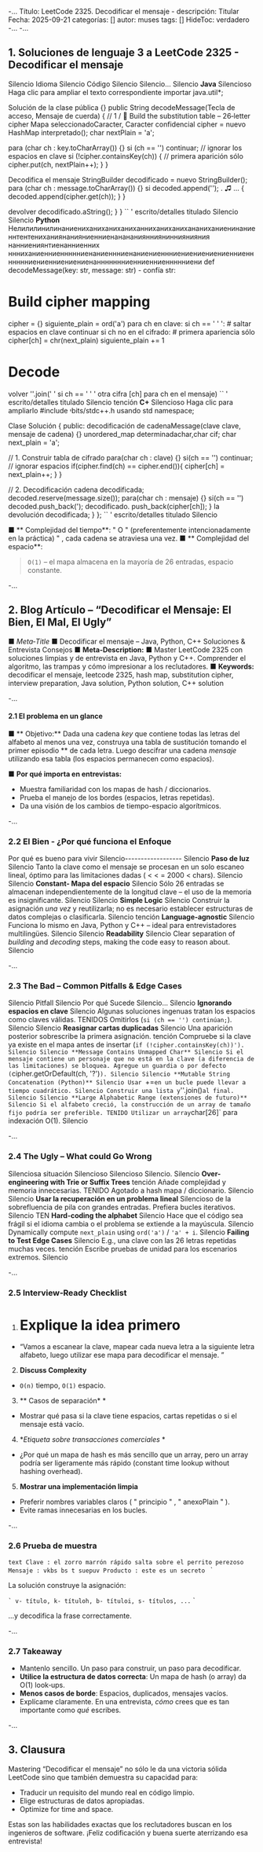 -...
Título: LeetCode 2325. Decodificar el mensaje -
descripción: Titular
Fecha: 2025-09-21
categorías: []
autor: muses
tags: []
HideToc: verdadero
-...
-...

## 1. Soluciones de lenguaje 3 a **LeetCode 2325 - Decodificar el mensaje**

Silencio Idioma Silencio Código Silencio
Silencio...
Silencio **Java** Silencioso Haga clic para ampliar el texto correspondiente
importar java.util*;

Solución de la clase pública {}
public String decodeMessage(Tecla de acceso, Mensaje de cuerda) {
// 1 / ⃣ Build the substitution table – 26‐letter cipher
Mapa seleccionadoCaracter, Caracter confidencial cipher = nuevo HashMap interpretado();
char nextPlain = 'a';

para (char ch : key.toCharArray()) {}
si (ch == '') continuar; // ignorar los espacios en clave
si (!cipher.containsKey(ch)) { // primera aparición sólo
cipher.put(ch, nextPlain++);
}
}

Decodifica el mensaje
StringBuilder decodificado = nuevo StringBuilder();
para (char ch : message.toCharArray()) {}
si
decoded.append('');
. ♫ ... {
decoded.append(cipher.get(ch));
}
}

devolver decodificado.aString();
}
}
`` ' escrito/detalles titulado Silencio
Silencio **Python** Нелилилинилинаниениханиханиханиханниханиханихананиханиенинаниеннтентениханиянанияниенниенанананиянниянинниянияния нанниениянтиенанниенних ннниханиенниеннннниенаниеннниенаниениеннниениениениениенниеннннннниениенниениениенаннннннниенниенниеннннниени
def decodeMessage(key: str, message: str) - confía str:
# Build cipher mapping
cipher = {}
siguiente_plain = ord('a')
para ch en clave:
si ch == ' ' ': # saltar espacios en clave
continuar
si ch no en el cifrado: # primera apariencia sólo
cipher[ch] = chr(next_plain)
siguiente_plain += 1

# Decode
volver ''.join(' ' si ch == ' ' ' otra cifra [ch] para ch en el mensaje)
`` ' escrito/detalles titulado Silencio
tención **C+** Silencioso Haga clic para ampliarlo
#include יbits/stdc++.h
usando std namespace;

Clase Solución {
public:
decodificación de cadenaMessage(clave clave, mensaje de cadena) {}
unordered_map determinadachar,char cif;
char next_plain = 'a';

// 1. Construir tabla de cifrado
para(char ch : clave) {}
si(ch == '') continuar; // ignorar espacios
if(cipher.find(ch) == cipher.end()){
cipher[ch] = next_plain++;
}
}

// 2. Decodificación
cadena decodificada;
decoded.reserve(message.size());
para(char ch : mensaje) {}
si(ch == '') decoded.push_back(');
decodificado. push_back(cipher[ch]);
}
la devolución decodificada;
}
};
`` ' escrito/detalles titulado Silencio

■ ** Complejidad del tiempo**:
" O " (preferentemente intencionadamente en la práctica) " , cada cadena se atraviesa una vez.
■ ** Complejidad del espacio**:
> `O(1)` – el mapa almacena en la mayoría de 26 entradas, espacio constante.

-...

## 2. Blog Artículo – “Decodificar el Mensaje: El Bien, El Mal, El Ugly”

■ *Meta‐Title*
■ Decodificar el mensaje – Java, Python, C++ Soluciones & Entrevista Consejos
■ **Meta‐Description:**
■ Master LeetCode 2325 con soluciones limpias y de entrevista en Java, Python y C++. Comprender el algoritmo, las trampas y cómo impresionar a los reclutadores.
■ **Keywords:** decodificar el mensaje, leetcode 2325, hash map, substitution cipher, interview preparation, Java solution, Python solution, C++ solution

-...

#### 2.1 El problema en un glance

■ ** Objetivo:** Dada una cadena *key* que contiene todas las letras del alfabeto al menos una vez, construya una tabla de sustitución tomando el primer episodio ** de cada letra. Luego descifrar una cadena *mensaje* utilizando esa tabla (los espacios permanecen como espacios).

■ **Por qué importa en entrevistas:**
* Muestra familiaridad con los mapas de hash / diccionarios.
* Prueba el manejo de los bordes (espacios, letras repetidas).
* Da una visión de los cambios de tiempo-espacio algorítmicos.

-...

### 2.2 El Bien - ¿Por qué funciona el Enfoque

Por qué es bueno para vivir
Silencio------------------
Silencio **Paso de luz** Silencio Tanto la clave como el mensaje se procesan en un solo escaneo lineal, óptimo para las limitaciones dadas ( < < = 2000 < chars). Silencio
Silencio **Constant‐ Mapa del espacio** Silencio Sólo 26 entradas se almacenan independientemente de la longitud clave – el uso de la memoria es insignificante. Silencio
Silencio **Simple Logic** Silencio Construir la asignación *una vez* y reutilizarla; no es necesario establecer estructuras de datos complejas o clasificarla. Silencio
tención **Language‐agnostic** Silencio Funciona lo mismo en Java, Python y C++ – ideal para entrevistadores multilingües. Silencio
Silencio **Readability** Silencio Clear separation of *building* and *decoding* steps, making the code easy to reason about. Silencio

-...

### 2.3 The Bad – Common Pitfalls & Edge Cases

Silencio Pitfall Silencio Por qué Sucede
Silencio...
Silencio **Ignorando espacios en clave** Silencio Algunas soluciones ingenuas tratan los espacios como claves válidas. TENIDOS Omitirlos (`si (ch == '') continúan;`). Silencio
Silencio **Reasignar cartas duplicadas** Silencio Una aparición posterior sobrescribe la primera asignación. tención Compruebe si la clave ya existe en el mapa antes de insertar (`if (!cipher.containsKey(ch))'). Silencio
Silencio **Message Contains Unmapped Char** Silencio Si el mensaje contiene un personaje que no está en la clave (a diferencia de las limitaciones) se bloquea. Agregue un guardia o por defecto (`cipher.getOrDefault(ch, '?')`). Silencio
Silencio **Mutable String Concatenation (Python)** Silencio Usar `+=` en un bucle puede llevar a tiempo cuadrático. Silencio Construir una lista y `''.join()` al final. Silencio
Silencio **Large Alphabetic Range (extensiones de futuro)** Silencio Si el alfabeto creció, la construcción de un array de tamaño fijo podría ser preferible. TENIDO Utilizar un array `char[26]` para indexación O(1). Silencio

-...

### 2.4 The Ugly – What could Go Wrong

Silenciosa situación Silencioso Silencioso
Silencio.
Silencio **Over-engineering with Trie or Suffix Trees** tención Añade complejidad y memoria innecesarias. TENIDO Agotado a hash mapa / diccionario. Silencio
Silencio **Usar la recuperación en un problema lineal** Silencioso de la sobrefluencia de pila con grandes entradas. Prefiera bucles iterativos. Silencio
TEN **Hard-coding the alphabet** Silencio Hace que el código sea frágil si el idioma cambia o el problema se extiende a la mayúscula. Silencio Dynamically compute `next_plain` using `ord('a')` / `'a' + i`.
Silencio **Failing to Test Edge Cases** Silencio E.g., una clave con las 26 letras repetidas muchas veces. tención Escribe pruebas de unidad para los escenarios extremos. Silencio

-...

### 2.5 Interview‐Ready Checklist

1. # Explique la idea primero #
- “Vamos a escanear la clave, mapear cada nueva letra a la siguiente letra alfabeto, luego utilizar ese mapa para decodificar el mensaje. ”

2. **Discuss Complexity**
- `O(n)` tiempo, `O(1)` espacio.

3. ** Casos de separación* *
- Mostrar qué pasa si la clave tiene espacios, cartas repetidas o si el mensaje está vacío.

4. **Etiqueta sobre transacciones comerciales* *
- ¿Por qué un mapa de hash es más sencillo que un array, pero un array podría ser ligeramente más rápido (constant time lookup without hashing overhead).

5. **Mostrar una implementación limpia**
- Preferir nombres variables claros ( " principio " , " anexoPlain " ).
- Evite ramas innecesarias en los bucles.

-...

### 2.6 Prueba de muestra

``text
Clave : el zorro marrón rápido salta sobre el perrito perezoso
Mensaje : vkbs bs t suepuv
Producto : este es un secreto
`` `

La solución construye la asignación:

`` `
v- título, k- títuloh, b- títuloi, s- títulos, ...
`` `

...y decodifica la frase correctamente.

-...

### 2.7 Takeaway

- Mantenlo sencillo. Un paso para construir, un paso para decodificar.
- **Utilice la estructura de datos correcta**: Un mapa de hash (o array) da O(1) look‐ups.
- **Menos casos de borde**: Espacios, duplicados, mensajes vacíos.
- Explícame claramente. En una entrevista, *cómo* crees que es tan importante como *qué* escribes.

-...

## 3. Clausura

Mastering “Decodificar el mensaje” no sólo le da una victoria sólida LeetCode sino que también demuestra su capacidad para:

- Traducir un requisito del mundo real en código limpio.
- Elige estructuras de datos apropiadas.
- Optimize for time and space.

Estas son las habilidades exactas que los reclutadores buscan en los ingenieros de software. ¡Feliz codificación y buena suerte aterrizando esa entrevista!